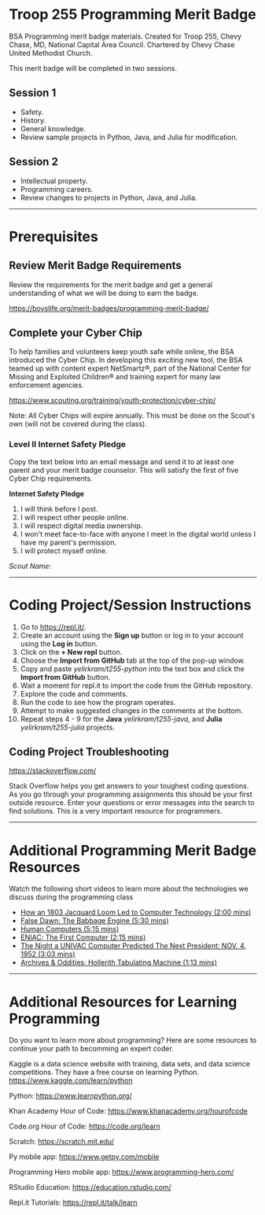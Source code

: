 # Troop 255 Programming Merit Badge
BSA Programming merit badge materials. Created for Troop 255, Chevy Chase, MD, National Capital Area Council. Chartered by Chevy Chase United Methodist Church.

This merit badge will be completed in two sessions.

## Session 1
* Safety.
* History.
* General knowledge.
* Review sample projects in Python, Java, and Julia for modification.

## Session 2
* Intellectual property.
* Programming careers.
* Review changes to projects in Python, Java, and Julia.

---

# Prerequisites

## Review Merit Badge Requirements
Review the requirements for the merit badge and get a general understanding of what we will be doing to earn the badge.

https://boyslife.org/merit-badges/programming-merit-badge/

## Complete your Cyber Chip
To help families and volunteers keep youth safe while online, the BSA introduced the Cyber Chip. In developing this exciting new tool, the BSA teamed up with content expert NetSmartz®, part of the National Center for Missing and Exploited Children® and training expert for many law enforcement agencies.

https://www.scouting.org/training/youth-protection/cyber-chip/

Note: All Cyber Chips will expire annually. This must be done on the Scout's own (will not be covered during the class).

### Level II Internet Safety Pledge
Copy the text below into an email message and send it to at least one parent and your merit badge counselor. This will satisfy the first of five Cyber Chip requirements.

**Internet Safety Pledge**
1. I will think before I post.
2. I will respect other people online.
3. I will respect digital media ownership.
4. I won't meet face-to-face with anyone I meet in the digital world unless I have my parent's permission.
5. I will protect myself online.

*Scout Name:*

---

# Coding Project/Session Instructions
1. Go to https://repl.it/.
2. Create an account using the **Sign up** button or log in to your account using the **Log in** button.
2. Click on the **+ New repl** button.
3. Choose the **Import from GitHub** tab at the top of the pop-up window.
4. Copy and paste *yelirkram/t255-python* into the text box and click the **Import from GitHub** button.
5. Wait a moment for repl.it to import the code from the GitHub repository.
6. Explore the code and comments.
7. Run the code to see how the program operates.
8. Attempt to make suggested changes in the comments at the bottom.
9. Repeat steps 4 - 9 for the **Java** *yelirkram/t255-java*, and **Julia** *yelirkram/t255-julia* projects.

##  Coding Project Troubleshooting
https://stackoverflow.com/

Stack Overflow helps you get answers to your toughest coding questions. As you go through your programming assignments this should be your first outside resource. Enter your questions or error messages into the search to find solutions. This is a very important resource for programmers.

---

# Additional Programming Merit Badge Resources
Watch the following short videos to learn more about the technologies we discuss during the programming class

* [How an 1803 Jacquard Loom Led to Computer Technology (2:00 mins)](https://youtu.be/MQzpLLhN0fY)
* [False Dawn: The Babbage Engine (5:30 mins)](https://youtu.be/XSkGY6LchJs)
* [Human Computers (5:15 mins)](https://youtu.be/m13Jrk-cUmo)
* [ENIAC: The First Computer (2:15 mins)](https://youtu.be/k4oGI_dNaPc)
* [The Night a UNIVAC Computer Predicted The Next President: NOV. 4, 1952 (3:03 mins)](https://youtu.be/nHov1Atrjzk)
* [Archives & Oddities: Hollerith Tabulating Machine (1:13 mins)](https://youtu.be/Kvk3_MfF7SA)

---

# Additional Resources for Learning Programming
Do you want to learn more about programming? Here are some resources to continue your path to becomming an expert coder.


Kaggle is a data science website with training, data sets, and data science competitions. They have a free course on learning Python. https://www.kaggle.com/learn/python

Python: https://www.learnpython.org/	

Khan Academy Hour of Code: https://www.khanacademy.org/hourofcode	

Code.org Hour of Code: https://code.org/learn	

Scratch: https://scratch.mit.edu/

Py mobile app: https://www.getpy.com/mobile

Programming Hero mobile app: https://www.programming-hero.com/

RStudio Education: https://education.rstudio.com/

Repl.it Tutorials: https://repl.it/talk/learn